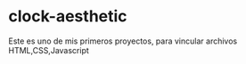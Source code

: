 # clock-aesthetic
Este es uno de mis primeros proyectos, para vincular archivos HTML,CSS,Javascript
